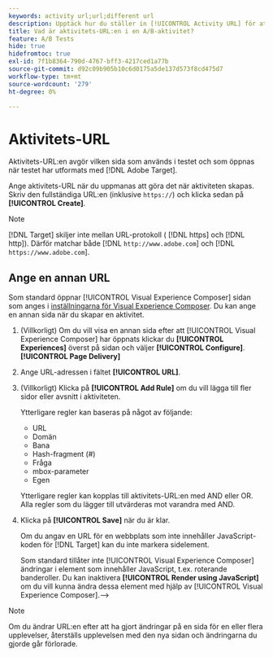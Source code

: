 ```yaml
---
keywords: activity url;url;different url
description: Upptäck hur du ställer in [!UICONTROL Activity URL] för att definiera testsidor och säkerställa korrekt testdesign.
title: Vad är aktivitets-URL:en i en A/B-aktivitet?
feature: A/B Tests
hide: true
hidefromtoc: true
exl-id: 7f1b8364-790d-4767-bff3-4217ced1a77b
source-git-commit: d92c09b905b10c6d0175a5de137d573f8cd475d7
workflow-type: tm+mt
source-wordcount: '279'
ht-degree: 0%

---
```


# Aktivitets-URL

Aktivitets-URL:en avgör vilken sida som används i testet och som öppnas när testet har utformats med [!DNL Adobe Target].

Ange aktivitets-URL när du uppmanas att göra det när aktiviteten skapas. Skriv den fullständiga URL:en (inklusive `https://`) och klicka sedan på **[!UICONTROL Create]**.

>[!NOTE]
>
>[!DNL Target] skiljer inte mellan URL-protokoll ( [!DNL https] och [!DNL http]). Därför matchar både [!DNL `http://www.adobe.com`] och [!DNL `https://www.adobe.com`].

## Ange en annan URL

Som standard öppnar [!UICONTROL Visual Experience Composer] sidan som anges i [inställningarna för Visual Experience Composer](/help/main/administrating-target/visual-experience-composer-set-up.md). Du kan ange en annan sida när du skapar en aktivitet.

1. (Villkorligt) Om du vill visa en annan sida efter att [!UICONTROL Visual Experience Composer] har öppnats klickar du **[!UICONTROL Experiences]** överst på sidan och väljer **[!UICONTROL Configure]**.**[!UICONTROL Page Delivery]**

1. Ange URL-adressen i fältet **[!UICONTROL URL]**.

1. (Villkorligt) Klicka på **[!UICONTROL Add Rule]** om du vill lägga till fler sidor eller avsnitt i aktiviteten.

   Ytterligare regler kan baseras på något av följande:

   * URL
   * Domän
   * Bana
   * Hash-fragment (#)
   * Fråga
   * mbox-parameter
   * Egen

   Ytterligare regler kan kopplas till aktivitets-URL:en med AND eller OR. Alla regler som du lägger till utvärderas mot varandra med AND.

1. Klicka på **[!UICONTROL Save]** när du är klar.

   Om du angav en URL för en webbplats som inte innehåller JavaScript-koden för [!DNL Target] kan du inte markera sidelement.

   Som standard tillåter inte [!UICONTROL Visual Experience Composer] ändringar i element som innehåller JavaScript, t.ex. roterande banderoller. Du kan inaktivera **[!UICONTROL Render using JavaScript]** om du vill kunna ändra dessa element med hjälp av [!UICONTROL Visual Experience Composer].—>

>[!NOTE]
>
>Om du ändrar URL:en efter att ha gjort ändringar på en sida för en eller flera upplevelser, återställs upplevelsen med den nya sidan och ändringarna du gjorde går förlorade.
